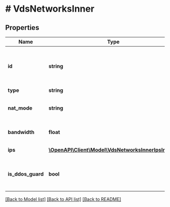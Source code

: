 # # VdsNetworksInner

## Properties

Name | Type | Description | Notes
------------ | ------------- | ------------- | -------------
**id** | **string** | Уникальный идентификатор сети. Есть только у приватных сетей. | [optional]
**type** | **string** | Тип сети. |
**nat_mode** | **string** | Тип преобразования сетевых адресов. | [optional]
**bandwidth** | **float** | Пропускная способность сети. | [optional]
**ips** | [**\OpenAPI\Client\Model\VdsNetworksInnerIpsInner[]**](VdsNetworksInnerIpsInner.md) | Список IP-адресов сети. |
**is_ddos_guard** | **bool** | Подключена ли DDoS-защита. Только для публичных сетей. | [optional]

[[Back to Model list]](../../README.md#models) [[Back to API list]](../../README.md#endpoints) [[Back to README]](../../README.md)
